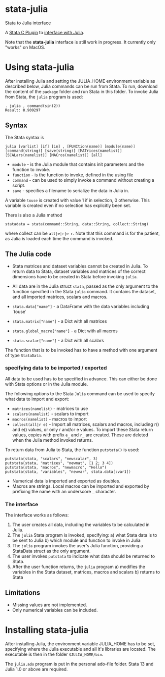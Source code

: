 # stata-julia
Stata to Julia interface

A [Stata C Plugin](https://www.stata.com/plugins/) to [interface with Julia](https://docs.julialang.org/en/stable/manual/embedding/#High-Level-Embedding-1).

Note that the __stata-julia__ interface is still work in progress. It currently only "works" on MacOS.

# Using stata-julia

After installing Julia and setting the JULIA_HOME environment variable as described below, Julia commands can be run from Stata. To run, download the content of the `package` folder and run Stata in this folder. To invoke Julia from Stata, the `julia` program is used:

```
. julia , command(sin(2))
Result: 0.909297
```

## Syntax

The Stata syntax is

```
julia [varlist] [if] [in] , [FUNCtion(name)] [module(name)] [command(string)] [save(string)] [MATrices(namelist)] [SCALars(namelist)] [MACros(namelist)] [all]
```

* `module` - is the Julia module that contains init parameters and the function to invoke.
* `function` - is the function to invoke, defined in the using file
* `command` - can be used to simply invoke a command without creating a script.
* `save` - specifies a filename to serialize the data in Julia in.

A variable `touse` is created with value 1 if in selection, 0 otherwise. This variable is created even if no selection has explicitly been set.

There is also a Julia method
```
statadata = stata(command::String, data::String, collect::String)
```

where collect can be `all|e|r|e r`. Note that this command is for the patient, as Julia is loaded each time the command is invoked.

## The Julia code

* Stata matrices and dataset variables cannot be created in Julia. To return data to Stata, dataset variables and matrices of the correct dimensions have to be created in Stata before invoking `julia`.
* All data are in the Julia struct `stata`, passed as the only argument to the function specified in the Stata `julia` command. It contains the dataset, and all imported matrices, scalars and macros.

* `stata.data["name"]` - a DataFrame with the data variables including `touse'
* `stata.matrix["name"]` - a Dict with all matrices
* `stata.global_macro["name"]` - a Dict with all macros
* `stata.scalar["name"]` - a Dict with all scalars

The function that is to be invoked has to have a method with one argument of type `StataData`.

### specifying data to be imported / exported

All data to be used has to be specified in advance. This can either be done with Stata options or in the Julia module.

The following options to the Stata `Julia` command can be used to specify what data to import and export:

- `matrices(namelist)` - matrices to use
- `scalars(namelist)` - scalars to import
- `macros(namelist)` - macros to import
- `collect(all|r e)` - Import all matrices, scalars and macros, including r() and e() values, or only r and/or e values. To import these Stata return values, copies with prefix `e_` and `r_` are created. These are deleted when the Julia method invoked returns.

To return data from Julia to Stata, the function `putstata()` is used:

```
putstata(stata, "scalars", "newscalar", 3)
putstata(stata, "matrices", "newmat", [1 2; 3 4])
putstata(stata, "macros", "newmacro", "Hello")
putstata(stata, "variables", "newvar", stata.data[:var1])
```

- Numerical data is imported and exported as doubles.
- Macros are strings. Local macros can be imported and exported by prefixing the name with an underscore `_` character.

### The interface

The interface works as follows:

1) The user creates all data, including the variables to be calculated in Julia.
2) The `julia` Stata program is invoked, specifying:
    a) what Stata data is to be sent to Julia
    b) which module and function to invoke in Julia
3) The `julia` program invokes the user's Julia function, providing a StataData struct as the only argument.
4) The user invokes `putstata` to indicate what data should be returned to Stata.
4) After the user function returns, the `julia` program
    a) modifies the variables in the Stata dataset, matrices, macros and scalars
    b) returns to Stata

## Limitations

- Missing values are not implemented.
- Only numerical variables can be included.

# Installing stata-julia

After installing Julia, the environment variable JULIA_HOME has to be set, specifying where the Julia executable and all it's libraries are located. The executable is then in the folder `$JULIA_HOME/bin`.

The `julia.ado` program is put in the personal ado-file folder. Stata 13 and Julia 1.0 or above are required.
